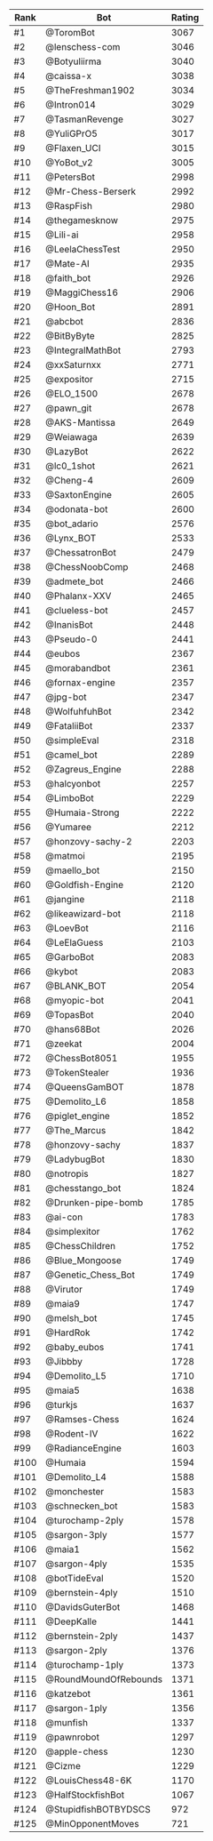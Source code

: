 Rank|Bot|Rating
---|---|---
#1|@ToromBot|3067
#2|@lenschess-com|3046
#3|@Botyuliirma|3040
#4|@caissa-x|3038
#5|@TheFreshman1902|3034
#6|@Intron014|3029
#7|@TasmanRevenge|3027
#8|@YuliGPrO5|3017
#9|@Flaxen_UCI|3015
#10|@YoBot_v2|3005
#11|@PetersBot|2998
#12|@Mr-Chess-Berserk|2992
#13|@RaspFish|2980
#14|@thegamesknow|2975
#15|@Lili-ai|2958
#16|@LeelaChessTest|2950
#17|@Mate-AI|2935
#18|@faith_bot|2926
#19|@MaggiChess16|2906
#20|@Hoon_Bot|2891
#21|@abcbot|2836
#22|@BitByByte|2825
#23|@IntegralMathBot|2793
#24|@xxSaturnxx|2771
#25|@expositor|2715
#26|@ELO_1500|2678
#27|@pawn_git|2678
#28|@AKS-Mantissa|2649
#29|@Weiawaga|2639
#30|@LazyBot|2622
#31|@lc0_1shot|2621
#32|@Cheng-4|2609
#33|@SaxtonEngine|2605
#34|@odonata-bot|2600
#35|@bot_adario|2576
#36|@Lynx_BOT|2533
#37|@ChessatronBot|2479
#38|@ChessNoobComp|2468
#39|@admete_bot|2466
#40|@Phalanx-XXV|2465
#41|@clueless-bot|2457
#42|@InanisBot|2448
#43|@Pseudo-0|2441
#44|@eubos|2367
#45|@morabandbot|2361
#46|@fornax-engine|2357
#47|@jpg-bot|2347
#48|@WolfuhfuhBot|2342
#49|@FataliiBot|2337
#50|@simpleEval|2318
#51|@camel_bot|2289
#52|@Zagreus_Engine|2288
#53|@halcyonbot|2257
#54|@LimboBot|2229
#55|@Humaia-Strong|2222
#56|@Yumaree|2212
#57|@honzovy-sachy-2|2203
#58|@matmoi|2195
#59|@maello_bot|2150
#60|@Goldfish-Engine|2120
#61|@jangine|2118
#62|@likeawizard-bot|2118
#63|@LoevBot|2116
#64|@LeElaGuess|2103
#65|@GarboBot|2083
#66|@kybot|2083
#67|@BLANK_BOT|2054
#68|@myopic-bot|2041
#69|@TopasBot|2040
#70|@hans68Bot|2026
#71|@zeekat|2004
#72|@ChessBot8051|1955
#73|@TokenStealer|1936
#74|@QueensGamBOT|1878
#75|@Demolito_L6|1858
#76|@piglet_engine|1852
#77|@The_Marcus|1842
#78|@honzovy-sachy|1837
#79|@LadybugBot|1830
#80|@notropis|1827
#81|@chesstango_bot|1824
#82|@Drunken-pipe-bomb|1785
#83|@ai-con|1783
#84|@simplexitor|1762
#85|@ChessChildren|1752
#86|@Blue_Mongoose|1749
#87|@Genetic_Chess_Bot|1749
#88|@Virutor|1749
#89|@maia9|1747
#90|@melsh_bot|1745
#91|@HardRok|1742
#92|@baby_eubos|1741
#93|@Jibbby|1728
#94|@Demolito_L5|1710
#95|@maia5|1638
#96|@turkjs|1637
#97|@Ramses-Chess|1624
#98|@Rodent-IV|1622
#99|@RadianceEngine|1603
#100|@Humaia|1594
#101|@Demolito_L4|1588
#102|@monchester|1583
#103|@schnecken_bot|1583
#104|@turochamp-2ply|1578
#105|@sargon-3ply|1577
#106|@maia1|1562
#107|@sargon-4ply|1535
#108|@botTideEval|1520
#109|@bernstein-4ply|1510
#110|@DavidsGuterBot|1468
#111|@DeepKalle|1441
#112|@bernstein-2ply|1437
#113|@sargon-2ply|1376
#114|@turochamp-1ply|1373
#115|@RoundMoundOfRebounds|1371
#116|@katzebot|1361
#117|@sargon-1ply|1356
#118|@munfish|1337
#119|@pawnrobot|1297
#120|@apple-chess|1230
#121|@Cizme|1229
#122|@LouisChess48-6K|1170
#123|@HalfStockfishBot|1067
#124|@StupidfishBOTBYDSCS|972
#125|@MinOpponentMoves|721
